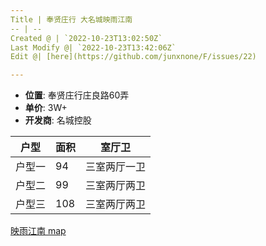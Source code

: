 ```yaml
---
Title | 奉贤庄行 大名城映雨江南
-- | --
Created @ | `2022-10-23T13:02:50Z`
Last Modify @| `2022-10-23T13:42:06Z`
Edit @| [here](https://github.com/junxnone/F/issues/22)

---
```

- **位置**: 奉贤庄行庄良路60弄
- **单价**: 3W+
- **开发商**: 名城控股

户型 | 面积 | 室厅卫 
-- | -- | --
户型一 | 94 | 三室两厅一卫
户型二 | 99 | 三室两厅两卫
户型三 | 108 | 三室两厅两卫



[映雨江南 map](https://junxnone.github.io/fmap/yyjn ':include :type=iframe width=100% height=1200px')
